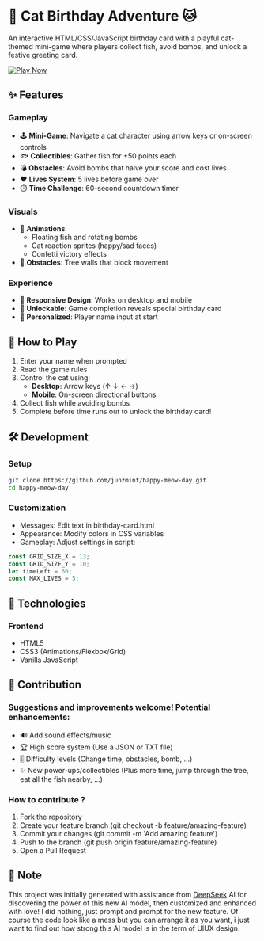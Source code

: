 # 🎉 Cat Birthday Adventure 🐱

An interactive HTML/CSS/JavaScript birthday card with a playful cat-themed mini-game where players collect fish, avoid bombs, and unlock a festive greeting card.

[![Play Now](https://img.shields.io/badge/🐱_Play_Now-Live_Demo-2ecc71?style=for-the-badge&logo=github)](https://junzmint.github.io/happy-meow-day/)

## ✨ Features

### Gameplay
- 🕹️ **Mini-Game**: Navigate a cat character using arrow keys or on-screen controls
- 🐟 **Collectibles**: Gather fish for +50 points each
- 💣 **Obstacles**: Avoid bombs that halve your score and cost lives
- ❤️ **Lives System**: 5 lives before game over
- ⏱️ **Time Challenge**: 60-second countdown timer

### Visuals
- 🎨 **Animations**: 
  - Floating fish and rotating bombs
  - Cat reaction sprites (happy/sad faces)
  - Confetti victory effects
- 🌳 **Obstacles**: Tree walls that block movement

### Experience
- 📱 **Responsive Design**: Works on desktop and mobile
- 🎁 **Unlockable**: Game completion reveals special birthday card
- 📛 **Personalized**: Player name input at start

## 🚀 How to Play

1. Enter your name when prompted
2. Read the game rules
3. Control the cat using:
   - **Desktop**: Arrow keys (↑ ↓ ← →)
   - **Mobile**: On-screen directional buttons
4. Collect fish while avoiding bombs
5. Complete before time runs out to unlock the birthday card!

## 🛠️ Development

### Setup
```bash
git clone https://github.com/junzmint/happy-meow-day.git
cd happy-meow-day
```

### Customization
- Messages: Edit text in birthday-card.html
- Appearance: Modify colors in CSS variables
- Gameplay: Adjust settings in script:
```javascript
const GRID_SIZE_X = 13;
const GRID_SIZE_Y = 10;
let timeLeft = 60;
const MAX_LIVES = 5;
```

## 🧰 Technologies

### Frontend
- HTML5
- CSS3 (Animations/Flexbox/Grid)
- Vanilla JavaScript

## 🤝 Contribution

### Suggestions and improvements welcome! Potential enhancements:
- 🔊 Add sound effects/music
- 🏆 High score system (Use a JSON or TXT file)
- 🎚️ Difficulty levels (Change time, obstacles, bomb, ...)
- ✨ New power-ups/collectibles (Plus more time, jump through the tree, eat all the fish nearby, ...)

### How to contribute ?
1. Fork the repository
2. Create your feature branch (git checkout -b feature/amazing-feature)
3. Commit your changes (git commit -m 'Add amazing feature')
4. Push to the branch (git push origin feature/amazing-feature)
5. Open a Pull Request

## 🔮 Note
This project was initially generated with assistance from [DeepSeek](https://deepseek.com) AI for discovering the power of this new AI model, then customized and enhanced with love! I did nothing, just prompt and prompt for the new feature. Of course the code look like a mess but you can arrange it as you want, i just want to find out how strong this AI model is in the term of UIUX design.
